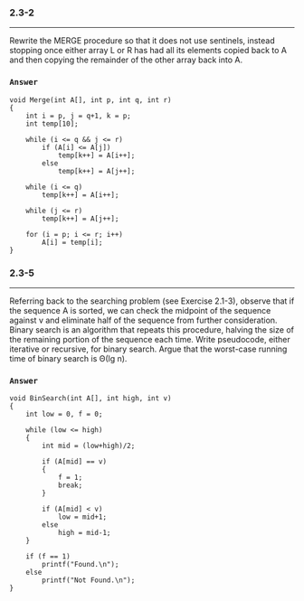 ### 2.3-2
***
Rewrite the MERGE procedure so that it does not use sentinels, instead stopping once either array L or R has had all its elements copied back to A and then copying the remainder of the other array back into A.

### `Answer`
```
void Merge(int A[], int p, int q, int r)
{
    int i = p, j = q+1, k = p;
    int temp[10];

    while (i <= q && j <= r)
        if (A[i] <= A[j])
            temp[k++] = A[i++];
        else
            temp[k++] = A[j++];

    while (i <= q)
        temp[k++] = A[i++];

    while (j <= r)
        temp[k++] = A[j++];

    for (i = p; i <= r; i++)
        A[i] = temp[i];
}
```

### 2.3-5
***
Referring back to the searching problem (see Exercise 2.1-3), observe that if the sequence A is sorted, we can check the midpoint of the sequence against v and eliminate half of the sequence from further consideration. Binary search is an algorithm that repeats this procedure, halving the size of the remaining portion of the sequence each time. Write pseudocode, either iterative or recursive, for binary search. Argue that the worst-case running time of binary search is Θ(lg n).

### `Answer`
```
void BinSearch(int A[], int high, int v)
{
    int low = 0, f = 0;

    while (low <= high)
    {
        int mid = (low+high)/2;

        if (A[mid] == v)
        {
            f = 1;
            break;
        }

        if (A[mid] < v)
            low = mid+1;
        else
            high = mid-1;
    }

    if (f == 1)
        printf("Found.\n");
    else
        printf("Not Found.\n");
}
```
